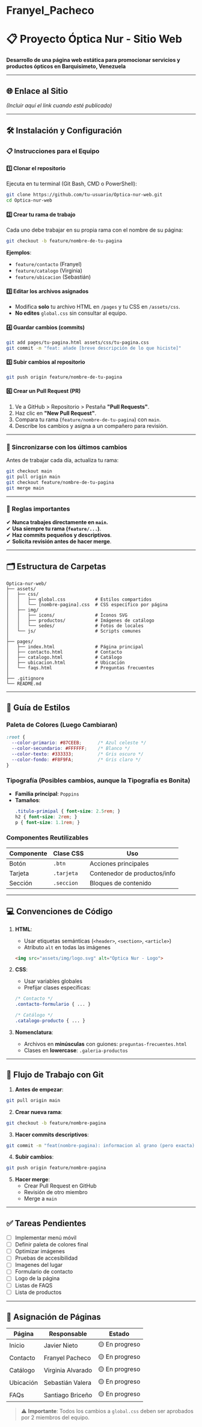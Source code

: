 # Franyel_Pacheco



# 📋 Proyecto Óptica Nur - Sitio Web  
**Desarrollo de una página web estática para promocionar servicios y productos ópticos en Barquisimeto, Venezuela**  

---

## 🌐 Enlace al Sitio  
*(Incluir aquí el link cuando esté publicado)*  

---

## 🛠 Instalación y Configuración  
### **📋 Instrucciones para el Equipo**  

#### **1️⃣ Clonar el repositorio**  
Ejecuta en tu terminal (Git Bash, CMD o PowerShell):  
```bash
git clone https://github.com/tu-usuario/Optica-nur-web.git
cd Optica-nur-web
```

#### **2️⃣ Crear tu rama de trabajo**  
Cada uno debe trabajar en su propia rama con el nombre de su página:  
```bash
git checkout -b feature/nombre-de-tu-pagina
```
**Ejemplos**:  
- `feature/contacto` (Franyel)  
- `feature/catalogo` (Virginia)  
- `feature/ubicacion` (Sebastián)  

#### **3️⃣ Editar los archivos asignados**  
- Modifica **solo** tu archivo HTML en `/pages` y tu CSS en `/assets/css`.  
- **No edites** `global.css` sin consultar al equipo.  

#### **4️⃣ Guardar cambios (commits)**  
```bash
git add pages/tu-pagina.html assets/css/tu-pagina.css
git commit -m "feat: añade [breve descripción de lo que hiciste]"
```

#### **5️⃣ Subir cambios al repositorio**  
```bash
git push origin feature/nombre-de-tu-pagina
```

#### **6️⃣ Crear un Pull Request (PR)**  
1. Ve a GitHub > Repositorio > Pestaña **"Pull Requests"**.  
2. Haz clic en **"New Pull Request"**.  
3. Compara tu rama (`feature/nombre-de-tu-pagina`) con `main`.  
4. Describe los cambios y asigna a un compañero para revisión.  

---

### **🔄 Sincronizarse con los últimos cambios**  
Antes de trabajar cada día, actualiza tu rama:  
```bash
git checkout main
git pull origin main
git checkout feature/nombre-de-tu-pagina
git merge main
```

---

### **🚨 Reglas importantes**  
✔ **Nunca trabajes directamente en `main`.**  
✔ **Usa siempre tu rama (`feature/...`)**.  
✔ **Haz commits pequeños y descriptivos**.  
✔ **Solicita revisión antes de hacer merge**.  

---

## 🗂 Estructura de Carpetas  
```
Optica-nur-web/
├── assets/
│   ├── css/
│   │   ├── global.css           # Estilos compartidos
│   │   └── [nombre-pagina].css  # CSS específico por página
│   ├── img/
│   │   ├── icons/               # Íconos SVG
│   │   ├── productos/           # Imágenes de catálogo
│   │   └── sedes/               # Fotos de locales
│   └── js/                      # Scripts comunes
│
├── pages/
│   ├── index.html               # Página principal
│   ├── contacto.html            # Contacto
│   ├── catalogo.html            # Catálogo
│   ├── ubicacion.html           # Ubicación
│   └── faqs.html                # Preguntas frecuentes
│
├── .gitignore
└── README.md
```

---

## 🎨 Guía de Estilos  
### Paleta de Colores (Luego Cambiaran)
```css
:root {
  --color-primario: #87CEEB;      /* Azul celeste */
  --color-secundario: #FFFFFF;    /* Blanco */
  --color-texto: #333333;         /* Gris oscuro */
  --color-fondo: #F8F9FA;         /* Gris claro */
}
```

### Tipografía (Posibles cambios, aunque la Tipografía es Bonita)
- **Familia principal**: `Poppins`  
- **Tamaños**:  
  ```css
  .titulo-primipal { font-size: 2.5rem; }
  h2 { font-size: 2rem; }
  p { font-size: 1.1rem; }
  ```

### Componentes Reutilizables  
| Componente | Clase CSS | Uso |  
|------------|-----------|-----|  
| Botón | `.btn` | Acciones principales |  
| Tarjeta | `.tarjeta` | Contenedor de productos/info |  
| Sección | `.seccion` | Bloques de contenido |  

---

## 💻 Convenciones de Código  
1. **HTML**:  
   - Usar etiquetas semánticas (`<header>`, `<section>`, `<article>`)  
   - Atributo `alt` en todas las imágenes  
   ```html
   <img src="assets/img/logo.svg" alt="Óptica Nur - Logo">
   ```

2. **CSS**:  
   - Usar variables globales  
   - Prefijar clases específicas:  
   ```css
   /* Contacto */
   .contacto-formulario { ... }
   
   /* Catálogo */
   .catalogo-producto { ... }
   ```

3. **Nomenclatura**:  
   - Archivos en **minúsculas** con guiones: `preguntas-frecuentes.html`  
   - Clases en **lowercase**: `.galeria-productos`

---

## 🔄 Flujo de Trabajo con Git  
1. **Antes de empezar**:  
```bash
git pull origin main
```

2. **Crear nueva rama**:  
```bash
git checkout -b feature/nombre-pagina
```

3. **Hacer commits descriptivos**:  
```bash
git commit -m "feat(nombre-pagina): informacion al grano (pero exacta) del cambio"
```

4. **Subir cambios**:  
```bash
git push origin feature/nombre-pagina
```

5. **Hacer merge**:  
   - Crear Pull Request en GitHub  
   - Revisión de otro miembro  
   - Merge a `main`  

---

## ✅ Tareas Pendientes  
- [ ] Implementar menú móvil  
- [ ] Definir paleta de colores final  
- [ ] Optimizar imágenes  
- [ ] Pruebas de accesibilidad  
- [ ] Imagenes del lugar
- [ ] Formulario de contacto
- [ ] Logo de la página
- [ ] Listas de FAQS 
- [ ] Lista de productos

---

## 👥 Asignación de Páginas  
| Página | Responsable | Estado |  
|--------|------------|--------|  
| Inicio | Javier Nieto | 🟡 En progreso |  
| Contacto | Franyel Pacheco | 🟡 En progreso |  
| Catálogo | Virginia Alvarado | 🟡 En progreso |  
| Ubicación | Sebastián Valera | 🟡 En progreso |  
| FAQs | Santiago Briceño | 🟡 En progreso |  

> ⚠️ **Importante**: Todos los cambios a `global.css` deben ser aprobados por 2 miembros del equipo.

